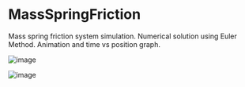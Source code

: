 # MassSpringFriction
Mass spring friction system simulation. Numerical solution using Euler Method. Animation and time vs position graph.

  ![image](https://user-images.githubusercontent.com/48939526/161563172-54a97634-1d19-4773-a0c4-081b64afd3d3.png)

![image](https://user-images.githubusercontent.com/48939526/161563188-0076b1ea-c258-42e5-821d-0439c06dfdb2.png)
